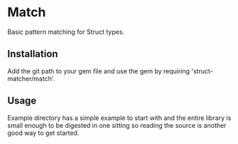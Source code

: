 # Match

Basic pattern matching for Struct types.

## Installation

Add the git path to your gem file and use the gem by requiring 'struct-matcher/match'.

## Usage

Example directory has a simple example to start with and the entire library is small enough to be digested in one sitting so reading the source is another good way to get started.
